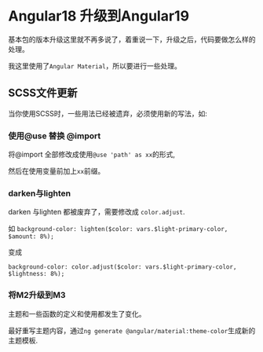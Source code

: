 # Angular18 升级到Angular19

基本包的版本升级这里就不再多说了，着重说一下，升级之后，代码要做怎么样的处理。

我这里使用了`Angular Material`，所以要进行一些处理。

## SCSS文件更新

当你使用SCSS时，一些用法已经被遗弃，必须使用新的写法，如:

### 使用@use 替换 @import

将@import 全部修改成使用`@use 'path' as xx`的形式,

然后在使用变量前加上`xx`前缀。

### darken与lighten

darken 与lighten 都被废弃了，需要修改成
`color.adjust`.

如
`background-color: lighten($color: vars.$light-primary-color, $amount: 8%);`

变成

`background-color: color.adjust($color: vars.$light-primary-color, $lightness: 8%);`

### 将M2升级到M3

主题和一些函数的定义和使用都发生了变化。

最好重写主题内容，通过`ng generate @angular/material:theme-color`生成新的主题模板.
